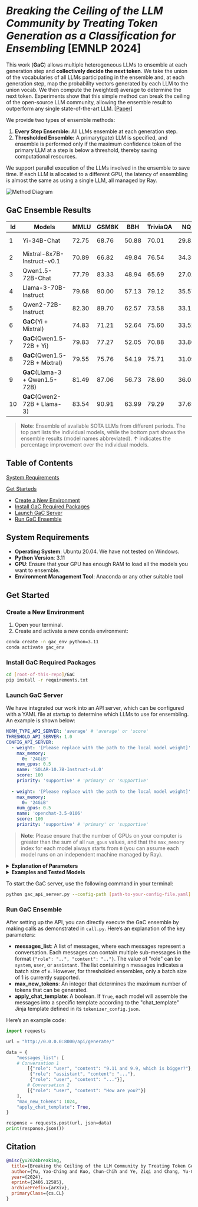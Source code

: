 
# _Breaking the Ceiling of the LLM Community by Treating Token Generation as a Classification for Ensembling_ [EMNLP 2024]

This work (**GaC**) allows multiple heterogeneous LLMs to ensemble at each generation step and **collectively decide the next token**. We take the union of the vocabularies of all LLMs participating in the ensemble and, at each generation step, map the probability vectors generated by each LLM to the union vocab. We then compute the (weighted) average to determine the next token. Experiments show that this simple method can break the ceiling of the open-source LLM community, allowing the ensemble result to outperform any single state-of-the-art LLM. [[Paper](https://arxiv.org/abs/2406.12585)]

We provide two types of ensemble methods:

1. **Every Step Ensemble:** All LLMs ensemble at each generation step.
2. **Thresholded Ensemble:** A primary(gate) LLM is specified, and ensemble is performed only if the maximum confidence token of the primary LLM at a step is below a threshold, thereby saving computational resources.

We support parallel execution of the LLMs involved in the ensemble to save time. If each LLM is allocated to a different GPU, the latency of ensembling is almost the same as using a single LLM, all managed by Ray.

![Method Diagram](https://github.com/yaoching0/GaC/blob/main/pics/overview.png)


## GaC Ensemble Results

| **Id** | **Models**                         | **MMLU** | **GSM8K** | **BBH**  | **TriviaQA** | **NQ**   | **Avg.**                 | **Date**      | **Latency**               |
|--------|------------------------------------|----------|-----------|----------|--------------|---------|--------------------------|---------------|---------------------------|
| 1      | Yi-34B-Chat                        | 72.75    | 68.76     | 50.88    | 70.01        | 29.81   | 58.44                    | 2023/11/08    | 67.96 *ms/token*          |
| 2      | Mixtral-8x7B-Instruct-v0.1         | 70.89    | 66.82     | 49.84    | 76.54        | 34.35   | 59.69                    | 2023/12/11    | 96.64 *ms/token*          |
| 3      | Qwen1.5-72B-Chat                   | 77.79    | 83.33     | 48.94    | 65.69        | 27.02   | 60.55                    | 2024/02/04    | 102.11 *ms/token*         |
| 4      | Llama-3-70B-Instruct               | 79.68    | 90.00     | 57.13    | 79.12        | 35.57   | 68.30                    | 2024/04/18    | 150.32 *ms/token*         |
| 5      | Qwen2-72B-Instruct                 | 82.30    | 89.70     | 62.57    | 73.58        | 33.11   | 68.25                    | 2024/06/07    | 113.91 *ms/token*         |
| 6      | **GaC**(Yi + Mixtral)                       | 74.83    | 71.21     | 52.64    | 75.60        | 33.52   | 61.56 **↑3.13%**          | ~2023/12/11   | 98.13 *ms/token*          |
| 7      | **GaC**(Qwen1.5-72B + Yi)                   | 79.83    | 77.27     | 52.05    | 70.88        | 33.80   | 62.77 **↑3.65%**          | ~2024/02/04   | 103.69 *ms/token*         |
| 8      | **GaC**(Qwen1.5-72B + Mixtral)              | 79.55    | 75.76     | 54.19    | 75.71        | 31.09   | 63.26 **↑4.47%**          | ~2024/02/04   | 112.83 *ms/token*         |
| 9      | **GaC**(Llama-3 + Qwen1.5-72B)              | 81.49    | 87.06     | 56.73    | 78.60        | 36.01   | 67.98 **↓0.47%**          | ~2024/04/18   | 153.96 *ms/token*         |
| 10     | **GaC**(Qwen2-72B + Llama-3)                | 83.54    | 90.91     | 63.99    | 79.29        | 37.65   | 71.08 **↑4.06%**          | ~2024/06/07   | 151.56 *ms/token*         |

> **Note**: Ensemble of available SOTA LLMs from different periods. The top part lists the individual models, while the bottom part shows the ensemble results (model names abbreviated). **↑** indicates the percentage improvement over the individual models.

## Table of Contents
[System Requirements](#1)

[Get Starteds](#2)
- [Create a New Environment](#3)
- [Install GaC Required Packages](#4)
- [Launch GaC Server](#5)
- [Run GaC Ensemble](#6)
  

## <a name="1"></a>System Requirements
- **Operating System**: Ubuntu 20.04. We have not tested on Windows.
- **Python Version**: 3.11
- **GPU**: Ensure that your GPU has enough RAM to load all the models you want to ensemble.
- **Environment Management Tool**: Anaconda or any other suitable tool

## <a name="2"></a>Get Started
### <a name="3"></a>Create a New Environment
1. Open your terminal.
2. Create and activate a new conda environment:

```sh
conda create -n gac_env python=3.11
conda activate gac_env
```

### <a name="4"></a>Install GaC Required Packages

```sh
cd [root-of-this-repo]/GaC
pip install -r requirements.txt
```

### <a name="5"></a>Launch GaC Server

We have integrated our work into an API server, which can be configured with a YAML file at startup to determine which LLMs to use for ensembling. An example is shown below:

```yaml
NORM_TYPE_API_SERVER: 'average' # 'average' or 'score'
THRESHOLD_API_SERVER: 1.0
CONFIG_API_SERVER:
  - weight: '[Please replace with the path to the local model weight]' # or 'upstage/SOLAR-10.7B-Instruct-v1.0'
    max_memory:
      0: '24GiB'
    num_gpus: 0.5
    name: 'SOLAR-10.7B-Instruct-v1.0'
    score: 100
    priority: 'supportive' # 'primary' or 'supportive'
  
  - weight: '[Please replace with the path to the local model weight]' # or 'openchat/openchat-3.5-0106'
    max_memory:
      0: '24GiB'
    num_gpus: 0.5
    name: 'openchat-3.5-0106'
    score: 100
    priority: 'supportive' # 'primary' or 'supportive'
```

> **Note**: Please ensure that the number of GPUs on your computer is greater than the sum of all `num_gpus` values, and that the `max_memory` index for each model always starts from `0` (you can assume each model runs on an independent machine managed by Ray).


<details>
<summary><strong>Explanation of Parameters</strong></summary>

- **CONFIG_API_SERVER**: List of models to be used in the ensemble. Each model configuration includes:
  - **weight**: Local path to the model weight. You can also choose to use the Hugging Face model card name to download automatically.
  - **max_memory**: Controls how much memory each GPU uses. Since each model is managed independently by Ray, the GPU IDs always start from **0**. For example, if you set `num_gpus` to 2, you should allocate the maximum memory for each GPU, such as `{0: 'xxGiB', 1: 'xxGiB'}`.
  - **num_gpus**: Number of GPUs allocated to this model. Controlled by Ray. To load two models on one GPU, set `num_gpus` to 0.5 for both models. So, a total of 0.5+0.5=1 GPU will be used in this case.
  - **priority**: If all models are 'supportive', the ensemble will be performed at every generation step. For threshold-based ensembling, set the gate model's priority to "primary".
- **NORM_TYPE_API_SERVER**: Ensemble weight type, 'average' or 'score'. 'Score' means each model's output vector in the GaC ensemble is weighted by its score divided by the total score.
- **THRESHOLD_API_SERVER**: Threshold for ensemble. This parameter is ineffective if all models are supportive.
</details>

<details>
<summary><strong>Examples and Tested Models</strong></summary>

We have listed examples of ensembling SOLAR-10.7B-Instruct-v1.0 and openchat-3.5-0106 under `example_configs/`:

- **example_ensemble_every_step.yaml**: Ensembles at every generation step, ensuring each model's priority is 'supportive'. `THRESHOLD_API_SERVER` will be ignored.
- **example_thresholded_ensemble.yaml**: Only ensembles at a generation step if the primary model's highest confidence token is below `THRESHOLD_API_SERVER`.

Additionally, we have listed the models that have been tested in `tested_models.yaml`. However, this does not mean that the latest models not included in the list won't work; it just means we do not guarantee them.
</details>

To start the GaC server, use the following command in your terminal:

```sh
python gac_api_server.py --config-path [path-to-your-config-file.yaml] --host 0.0.0.0 --port 8000
```

### <a name="6"></a>Run GaC Ensemble

After setting up the API, you can directly execute the GaC ensemble by making calls as demonstrated in `call.py`. Here’s an explanation of the key parameters:

- **messages_list**: A list of messages, where each messages represent a conversation. Each messages can contain multiple sub-messages in the format `{"role": "..", "content": ".."}`. The value of "role" can be `system`, `user`, or `assistant`. The list containing `n` messages indicates a batch size of `n`. However, for thresholded ensembles, only a batch size of 1 is currently supported.
- **max_new_tokens**: An integer that determines the maximum number of tokens that can be generated.
- **apply_chat_template**: A boolean. If `True`, each model will assemble the messages into a specific template according to the "chat_template" Jinja template defined in its `tokenizer_config.json`.

Here’s an example code:

```python
import requests

url = "http://0.0.0.0:8000/api/generate/"

data = {
    "messages_list": [
	# Conversation 1
        [{"role": "user", "content": "9.11 and 9.9, which is bigger?"},
         {"role": "assistant", "content": "..."},
         {"role": "user", "content": "..."}],
        # Conversation 2
        [{"role": "user", "content": "How are you?"}]                     
    ],
    "max_new_tokens": 1024,
    "apply_chat_template": True,
}

response = requests.post(url, json=data)
print(response.json())
```

## <a name="7"></a>Citation
```bibtex
@misc{yu2024breaking,
  title={Breaking the Ceiling of the LLM Community by Treating Token Generation as a Classification for Ensembling},
  author={Yu, Yao-Ching and Kuo, Chun-Chih and Ye, Ziqi and Chang, Yu-Cheng and Li, Yueh-Se},
  year={2024},
  eprint={2406.12585},
  archivePrefix={arXiv},
  primaryClass={cs.CL}
}
```
